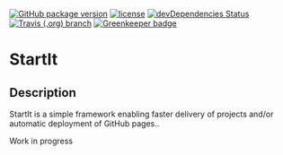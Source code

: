 [![GitHub package version](https://img.shields.io/github/package-json/v/adorade/startit.svg?style=for-the-badge)](https://github.com/adorade/startit/blob/master/package.json)
[![license](https://img.shields.io/github/license/adorade/startit.svg?longCache=true&style=for-the-badge)](https://mit-license.org)
[![devDependencies Status](https://img.shields.io/david/dev/adorade/startit.svg?longCache=true&style=for-the-badge)](https://david-dm.org/adorade/startit?type=dev)
[![Travis (.org) branch](https://img.shields.io/travis/adorade/startit/master.svg?style=for-the-badge)](https://travis-ci.org/adorade/startit) [![Greenkeeper badge](https://badges.greenkeeper.io/adorade/startit.svg)](https://greenkeeper.io/)

# StartIt

## Description

StartIt is a simple framework enabling faster delivery of projects and/or automatic deployment of GitHub pages..

Work in progress
